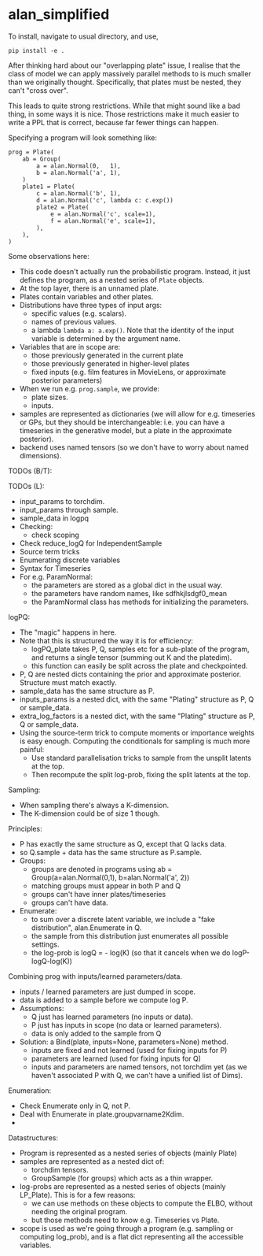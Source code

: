 # alan_simplified

To install, navigate to usual directory, and use,
```
pip install -e .
```

After thinking hard about our "overlapping plate" issue, I realise that the class of model we can apply massively parallel methods to is much smaller than we originally thought. Specifically, that plates must be nested, they can't "cross over".

This leads to quite strong restrictions.
While that might sound like a bad thing, in some ways it is nice.
Those restrictions make it much easier to write a PPL that is correct, because far fewer things can happen.

Specifying a program will look something like:
```
prog = Plate(
    ab = Group(
        a = alan.Normal(0,   1),
        b = alan.Normal('a', 1),
    )
    plate1 = Plate(
        c = alan.Normal('b', 1),
        d = alan.Normal('c', lambda c: c.exp())
        plate2 = Plate(
            e = alan.Normal('c', scale=1),
            f = alan.Normal('e', scale=1),
        ),
    ),
)
```
Some observations here:
* This code doesn't actually run the probabilistic program.  Instead, it just defines the program, as a nested series of `Plate` objects.
* At the top layer, there is an unnamed plate.
* Plates contain variables and other plates.
* Distributions have three types of input args:
  - specific values (e.g. scalars).
  - names of previous values.
  - a lambda `lambda a: a.exp()`.  Note that the identity of the input variable is determined by the argument name.
* Variables that are in scope are: 
  - those previously generated in the current plate
  - those previously generated in higher-level plates
  - fixed inputs (e.g. film features in MovieLens, or approximate posterior parameters)
* When we run e.g. `prog.sample`, we provide:
  - plate sizes.
  - inputs.
* samples are represented as dictionaries (we will allow for e.g. timeseries or GPs, but they should be interchangeable: i.e. you can have a timeseries in the generative model, but a plate in the approximate posterior).
* backend uses named tensors (so we don't have to worry about named dimensions).

TODOs (B/T):

TODOs (L):
* input_params to torchdim.
* input_params through sample.
* sample_data in logpq
* Checking:
  - check scoping
* Check reduce_logQ for IndependentSample
* Source term tricks
* Enumerating discrete variables
* Syntax for Timeseries
* For e.g. ParamNormal:
  - the parameters are stored as a global dict in the usual way.
  - the parameters have random names, like sdfhkjlsdgf0_mean
  - the ParamNormal class has methods for initializing the parameters.

logPQ:
* The "magic" happens in here.
* Note that this is structured the way it is for efficiency:
  - logPQ_plate takes P, Q, samples etc for a sub-plate of the program, and returns a single tensor (summing out K and the platedim).
  - this function can easily be split across the plate and checkpointed.
* P, Q are nested dicts containing the prior and approximate posterior.  Structure must match exactly.
* sample_data has the same structure as P.
* inputs_params is a nested dict, with the same "Plating" structure as P, Q or sample_data.
* extra_log_factors is a nested dict, with the same "Plating" structure as P, Q or sample_data.
* Using the source-term trick to compute moments or importance weights is easy enough.  Computing the conditionals for sampling is much more painful:
  - Use standard parallelisation tricks to sample from the unsplit latents at the top.
  - Then recompute the split log-prob, fixing the split latents at the top.

Sampling:
  * When sampling there's always a K-dimension.
  * The K-dimension could be of size 1 though.

Principles:
  * P has exactly the same structure as Q, except that Q lacks data.
  * so Q.sample + data has the same structure as P.sample.
  * Groups:
    - groups are denoted in programs using ab = Group(a=alan.Normal(0,1), b=alan.Normal('a', 2))
    - matching groups must appear in both P and Q
    - groups can't have inner plates/timeseries
    - groups can't have data.
  * Enumerate:
    - to sum over a discrete latent variable, we include a "fake distribution", alan.Enumerate in Q.
    - the sample from this distribution just enumerates all possible settings.
    - the log-prob is logQ = - log(K) (so that it cancels when we do logP-logQ-log(K))

Combining prog with inputs/learned parameters/data.
  * inputs / learned parameters are just dumped in scope.
  * data is added to a sample before we compute log P.
  * Assumptions:
    - Q just has learned parameters (no inputs or data).
    - P just has inputs in scope (no data or learned parameters).
    - data is only added to the sample from Q
  * Solution: a Bind(plate, inputs=None, parameters=None) method.
    - inputs are fixed and not learned (used for fixing inputs for P)
    - parameters are learned (used for fixing inputs for Q)
    - inputs and parameters are named tensors, not torchdim yet (as we haven't associated P with Q, we can't have a unified list of Dims).

Enumeration:
  * Check Enumerate only in Q, not P.
  * Deal with Enumerate in plate.groupvarname2Kdim.
  * 
  

Datastructures:
  * Program is represented as a nested series of objects (mainly Plate)
  * samples are represented as a nested dict of:
    - torchdim tensors.
    - GroupSample (for groups) which acts as a thin wrapper.
  * log-probs are represented as a nested series of objects (mainly LP_Plate).  This is for a few reasons:
    - we can use methods on these objects to compute the ELBO, without needing the original program.
    - but those methods need to know e.g. Timeseries vs Plate.
  * scope is used as we're going through a program (e.g. sampling or computing log_prob), and is a flat dict representing all the accessible variables.

